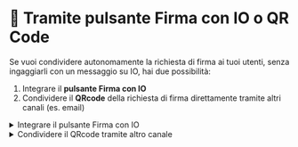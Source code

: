 # 🏁 Tramite pulsante Firma con IO o QR Code

Se vuoi condividere autonomamente la richiesta di firma ai tuoi utenti, senza ingaggiarli con un messaggio su IO, hai due possibilità:

1. Integrare il **pulsante Firma con IO**
2. Condividere il **QRcode** della richiesta di firma direttamente tramite altri canali (es. email)

<details>

<summary>Integrare il pulsante Firma con IO</summary>

Vai nella [sezione dedicata](broken-reference) aper scoprire come fare

</details>

<details>

<summary>Condividere il QRcode tramite altro canale</summary>

Se vuoi condividere autonomamente all'utente un QR code tramite i tuoi canali, devi:&#x20;

1. attendere alcuni secondi affinché la signature request passi dallo status `READY` allo stato `WAIT_FOR_SIGNATURE;`
2. effettuare una richiesta verso l'endpoint `GET /api/v1/sign/signature-requests/{signature_request_id}`

Riceverai in output l'intera signature request comprensiva della proprietà `qr_code_url`, da cui accedere all'url contenente l'immagine del **QR code**.

Il **QR code** è sempre legato ad una **specifica richiesta di firma** e a uno **specifico utente**. Non puoi creare QR code generici che valgano per diversi utenti.

</details>
